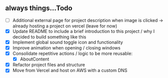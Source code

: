 ## always things...Todo

- [ ] Additional external page for project description when image is clicked -> already hosting a project on vercel (leave for now)
- [x] Update README to include a brief introduction to this project / why I decided to build something like this
- [x] Implement global sound toggle icon and functionality
- [x] Improve animation when opening / closing windows
- [x] Consolidate repetitive actions / logic to be more reusable:
  - [x] AboutContent
- [x] Refactor project files and structure
- [x] Move from Vercel and host on AWS with a custom DNS

